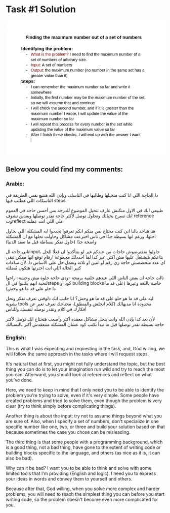 # Task #1 Solution

![solution](session-1-solution.jpeg)

## Below you could find my comments:

### Arabic:

دا الحاجة اللي انا كنت متخيلها وطالبها في التاسك، وبإذن الله هنتبع نفس الطريقة في التاسكات اللي هطلب فيها steps 

طبيعي انك في الاول متكنش عارف تتخيل الموضوع للدرجة بس أحسن حاجة في العموم انك تسرح بخيالك وتحاول توصل لأكتر حاجة تقدر توصلها وبعدين تشوف reference وتreflect على اللي انت عملته 

هنا هناخد بالنا اني كنت محتاج بس منكم انكم تعرفوا تحددوا ايه المشكلة اللي بحاول احلها، ورغم انها بسيطة جدًا في ناس اخترعت مشاكل وحاولت تحلها مع ان المشكلة واضحة جدًا (حاول تفكر ببساطة قبل ما تعقد الدنيا)

تاني حاجة الinput، حاولوا متفترضوش حاجات من عندكم غير لو بتتأكدوا ان فعلًا الحل بتاعكم هيشتغل عليها مش اكتر، غير كدا لما احددلك مجموعة ارقام توقع انها ممكن تبقى اي عدد متخصصش حاجة زي رقم او اتنين او تلاتة وتعمل حل على الأساس دا، لأن ساعات كتير الحالة اللي انت اخترتها هتكون مُضللة 

تالت حاجة ان بعض الناس اللي عندهم خلفية برمجة -ودي حاجة حلوة مش وحشة-  راحوا لنحية انهم يكتبوا في الsteps كود او building blocks خاصة باللغة وغيرها (على قد ما دا حلو على قد ما هو وحش)

ليه على قد ما هو حلو على قد ما هو وحش؟ 
انا حابب انك دلوقتي تعرف تفكر وتحل بشوية tools محدودة انا مديهالك (كلام انجلش والمنطق)، محتاجك تعرف تعبر عن أفكارك في كلام وتقدر توصله لنفسك وللناس

لأن بعد كدا بإذن الله وانت بتحل مشاكل معقدة أكتر وأصعب هتحتاج انك توصل لأكتر حاجة بسيطة تقدر توصلها قبل ما تبدأ تكتب كود عشان المشكلة متتعقدش أكتر بالنسبالك

### English:

This is what I was expecting and requesting in the task, and, God willing, we will follow the same approach in the tasks where I will request steps.

It's natural that at first, you might not fully understand the topic, but the best thing you can do is to let your imagination run wild and try to reach the most you can. Afterward, you should look at references and reflect on what you've done.

Here, we need to keep in mind that I only need you to be able to identify the problem you're trying to solve, even if it's very simple. Some people have created problems and tried to solve them, even though the problem is very clear (try to think simply before complicating things).

Another thing is about the input; try not to assume things beyond what you are sure of. Also, when I specify a set of numbers, don't specialize in one specific number like one, two, or three and build your solution based on that because sometimes the case you chose can be misleading.

The third thing is that some people with a programming background, which is a good thing, not a bad thing, have gone to the extent of writing code or building blocks specific to the language, and others (as nice as it is, it can also be bad).

Why can it be bad? I want you to be able to think and solve with some limited tools that I'm providing (English and logic). I need you to express your ideas in words and convey them to yourself and others.

Because after that, God willing, when you solve more complex and harder problems, you will need to reach the simplest thing you can before you start writing code, so the problem doesn't become even more complicated for you.